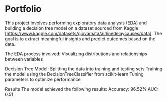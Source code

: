 # Portfolio
This project involves performing exploratory data analysis (EDA) and building a decision tree model on a dataset sourced from Kaggle [https://www.kaggle.com/datasets/giovamata/airlinedelaycauses/data]. The goal is to extract meaningful insights and predict outcomes based on the data.

The EDA process involved:
Visualizing distributions and relationships between variables

Decision Tree Model:
Splitting the data into training and testing sets
Training the model using the DecisionTreeClassifier from scikit-learn
Tuning parameters to optimize performance

Results
The model achieved the following results:
Accuracy: 96.52%
AUC: 0.51
